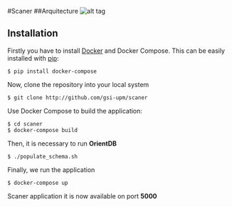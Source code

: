 #Scaner
##Arquitecture
![alt tag](https://raw.githubusercontent.com/gsi-upm/scaner/newdata/overview.png?token=AKvRCZVCM46LZWHwF_50RvQPtwBSjtzaks5X389rwA%3D%3D)

## Installation
Firstly you have to install [Docker](https://docs.docker.com/engine/installation/) and Docker Compose. This can be easily installed with [pip](https://pip.pypa.io/en/stable/installing/):
```
$ pip install docker-compose
```

Now, clone the repository into your local system
```
$ git clone http://github.com/gsi-upm/scaner
```
Use Docker Compose to build the application:

```
$ cd scaner
$ docker-compose build
```
Then, it is necessary to run **OrientDB**
```
$ ./populate_schema.sh
```
Finally, we run the application
```
$ docker-compose up
```
Scaner application it is now available on port **5000**
